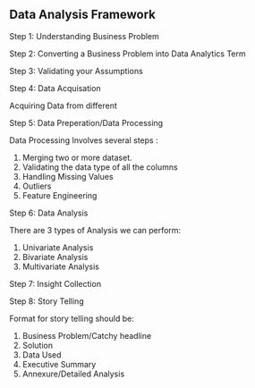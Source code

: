 ## Data Analysis Framework

Step 1: Understanding Business Problem

Step 2: Converting a Business Problem into Data Analytics Term

Step 3: Validating your Assumptions

Step 4: Data Acquisation

Acquiring Data from different 

Step 5: Data Preperation/Data Processing

Data Processing Involves several steps :
1. Merging two or more dataset.
2. Validating the data type of all the columns
3. Handling Missing Values
4. Outliers
5. Feature Engineering

Step 6: Data Analysis

There are 3 types of Analysis we can perform:
1. Univariate Analysis
2. Bivariate Analysis
3. Multivariate Analysis 

Step 7: Insight Collection

Step 8: Story Telling

Format for story telling should be:

1. Business Problem/Catchy headline
2. Solution
3. Data Used
4. Executive Summary
5. Annexure/Detailed Analysis

